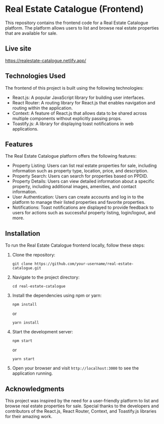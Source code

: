# Real Estate Catalogue (Frontend)

This repository contains the frontend code for a Real Estate Catalogue platform. The platform allows users to list and browse real estate properties that are available for sale.

## Live site

https://realestate-catalogue.netlify.app/

## Technologies Used

The frontend of this project is built using the following technologies:

- React.js: A popular JavaScript library for building user interfaces.
- React Router: A routing library for React.js that enables navigation and routing within the application.
- Context: A feature of React.js that allows data to be shared across multiple components without explicitly passing props.
- Toastify.js: A library for displaying toast notifications in web applications.

## Features

The Real Estate Catalogue platform offers the following features:

- Property Listing: Users can list real estate properties for sale, including information such as property type, location, price, and description.
- Property Search: Users can search for properties based on PPDID.
- Property Details: Users can view detailed information about a specific property, including additional images, amenities, and contact information.
- User Authentication: Users can create accounts and log in to the platform to manage their listed properties and favorite properties.
- Notifications: Toast notifications are displayed to provide feedback to users for actions such as successful property listing, login/logout, and more.

## Installation

To run the Real Estate Catalogue frontend locally, follow these steps:

1. Clone the repository:

   ```shell
   git clone https://github.com/your-username/real-estate-catalogue.git
   ```

2. Navigate to the project directory:

   ```shell
   cd real-estate-catalogue
   ```

3. Install the dependencies using npm or yarn:

   ```shell
   npm install
   ```

   or

   ```shell
   yarn install
   ```

4. Start the development server:

   ```shell
   npm start
   ```

   or

   ```shell
   yarn start
   ```

5. Open your browser and visit `http://localhost:3000` to see the application running.

## Acknowledgments

This project was inspired by the need for a user-friendly platform to list and browse real estate properties for sale. Special thanks to the developers and contributors of the React.js, React Router, Context, and Toastify.js libraries for their amazing work.